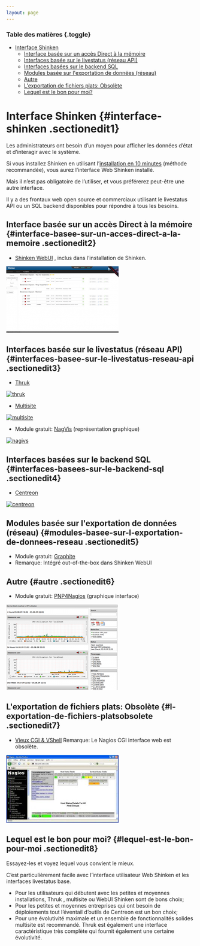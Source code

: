 ```yaml
---
layout: page
---
```


### Table des matières {.toggle}

-   [Interface Shinken](shinken-use-ui.html#interface-shinken)
    -   [Interface basée sur un accès Direct à la
        mémoire](shinken-use-ui.html#interface-basee-sur-un-acces-direct-a-la-memoire)
    -   [Interfaces basée sur le livestatus (réseau
        API)](shinken-use-ui.html#interfaces-basee-sur-le-livestatus-reseau-api)
    -   [Interfaces basées sur le backend
        SQL](shinken-use-ui.html#interfaces-basees-sur-le-backend-sql)
    -   [Modules basée sur l'exportation de données
        (réseau)](shinken-use-ui.html#modules-basee-sur-l-exportation-de-donnees-reseau)
    -   [Autre](shinken-use-ui.html#autre)
    -   [L'exportation de fichiers plats:
        Obsolète](shinken-use-ui.html#l-exportation-de-fichiers-platsobsolete)
    -   [Lequel est le bon pour
        moi?](shinken-use-ui.html#lequel-est-le-bon-pour-moi)

Interface Shinken {#interface-shinken .sectionedit1}
=================

Les administrateurs ont besoin d’un moyen pour afficher les données
d’état et d’interagir avec le système.

Si vous installez Shinken en utilisant l’[installation en 10
minutes](../../../shinken/shinken-10min-start.html "shinken:shinken-10min-start")
(méthode recommandée), vous aurez l’interface Web Shinken installé.

Mais il n’est pas obligatoire de l’utiliser, et vous préférerez
peut-être une autre interface.

Il y a des frontaux web open source et commerciaux utilisant le
livestatus API ou un SQL backend disponibles pour répondre à tous les
besoins.

Interface basée sur un accès Direct à la mémoire {#interface-basee-sur-un-acces-direct-a-la-memoire .sectionedit2}
------------------------------------------------

-   [Shinken
    WebUI](../../../shinken/shinken-use-ui/use_with_webui.html "shinken:shinken-use-ui:use_with_webui")
    , inclus dans l’installation de Shinken.

[![](../../../assets/media/shinken/problems.png@w=300)](../../../_detail/shinken/problems.png@id=shinken%253Ashinken-use-ui.html "shinken:problems.png")

Interfaces basée sur le livestatus (réseau API) {#interfaces-basee-sur-le-livestatus-reseau-api .sectionedit3}
-----------------------------------------------

-   [Thruk](../../../shinken/shinken-use-ui/use_with_thruk.html "shinken:shinken-use-ui:use_with_thruk")

[![thruk
](../../../assets/media/shinken/thruk.png@w=300 "thruk ")](../../../_detail/shinken/thruk.png@id=shinken%253Ashinken-use-ui.html "shinken:thruk.png")

-   [Multisite](http://wiki.monitoring-fr.org/shinken/shinken-use-ui/use_with_multisite "shinken:shinken-use-ui:use_with_multisite")

[![ multisite
](../../../assets/media/shinken/multisite.png@w=300 " multisite ")](../../../_detail/shinken/multisite.png@id=shinken%253Ashinken-use-ui.html "shinken:multisite.png")

-   Module gratuit:
    [NagVis](http://wiki.monitoring-fr.org/shinken/shinken-use-ui/use_with_nagvis "shinken:shinken-use-ui:use_with_nagvis")
    (représentation graphique)

[![ nagivs
](../../../assets/media/shinken/nagivs.jpg@w=300 " nagivs ")](../../../_detail/shinken/nagivs.jpg@id=shinken%253Ashinken-use-ui.html "shinken:nagivs.jpg")

Interfaces basées sur le backend SQL {#interfaces-basees-sur-le-backend-sql .sectionedit4}
------------------------------------

-   [Centreon](http://wiki.monitoring-fr.org/shinken/shinken-use-ui/use_with_centreon "shinken:shinken-use-ui:use_with_centreon")

[![ centreon
](../../../assets/media/shinken/centreon.png@w=300 " centreon ")](../../../_detail/shinken/centreon.png@id=shinken%253Ashinken-use-ui.html "shinken:centreon.png")

Modules basée sur l'exportation de données (réseau) {#modules-basee-sur-l-exportation-de-donnees-reseau .sectionedit5}
---------------------------------------------------

-   Module gratuit:
    [Graphite](http://wiki.monitoring-fr.org/shinken/shinken-use-ui/use_with_graphite "shinken:shinken-use-ui:use_with_graphite")
-   Remarque: Intégré out-of-the-box dans Shinken WebUI

Autre {#autre .sectionedit6}
-----

-   Module gratuit:
    [PNP4Nagios](http://wiki.monitoring-fr.org/shinken/shinken-use-ui/use_with_pnp4nagios "shinken:shinken-use-ui:use_with_pnp4nagios")
    (graphique interface)

[![](../../../assets/media/shinken/pnp.png@w=300)](../../../_detail/shinken/pnp.png@id=shinken%253Ashinken-use-ui.html "shinken:pnp.png")

L'exportation de fichiers plats: Obsolète {#l-exportation-de-fichiers-platsobsolete .sectionedit7}
-----------------------------------------

-   [Vieux CGI &
    VShell](http://wiki.monitoring-fr.org/shinken/shinken-use-ui/use_with_old_cgi_and_vshell "shinken:shinken-use-ui:use_with_old_cgi_and_vshell")
    Remarque: Le Nagios CGI interface web est obsolète.

[![](../../../assets/media/shinken/418f992dbcd9b192db796c54c77687fe.media.892x539.jpg@w=300)](../../../_detail/shinken/418f992dbcd9b192db796c54c77687fe.media.892x539.jpg@id=shinken%253Ashinken-use-ui.html "shinken:418f992dbcd9b192db796c54c77687fe.media.892x539.jpg")

Lequel est le bon pour moi? {#lequel-est-le-bon-pour-moi .sectionedit8}
---------------------------

Essayez-les et voyez lequel vous convient le mieux.

C’est particulièrement facile avec l’interface utilisateur Web Shinken
et les interfaces livestatus base.

-   Pour les utilisateurs qui débutent avec les petites et moyennes
    installations, Thruk , multisite ou WebUI Shinken sont de bons
    choix;
-   Pour les petites et moyennes entreprises qui ont besoin de
    déploiements tout l’éventail d’outils de Centreon est un bon choix;
-   Pour une évolutivité maximale et un ensemble de fonctionnalités
    solides multisite est recommandé. Thruk est également une interface
    caractéristique très complète qui fournit également une certaine
    évolutivité.

